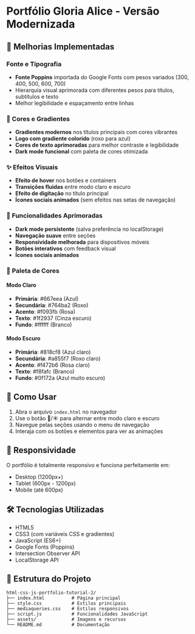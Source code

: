 # Portfólio Gloria Alice - Versão Modernizada

## 🎨 Melhorias Implementadas

### Fonte e Tipografia

- **Fonte Poppins** importada do Google Fonts com pesos variados (300, 400, 500, 600, 700)
- Hierarquia visual aprimorada com diferentes pesos para títulos, subtítulos e texto
- Melhor legibilidade e espaçamento entre linhas

### 🌈 Cores e Gradientes

- **Gradientes modernos** nos títulos principais com cores vibrantes
- **Logo com gradiente colorido** (roxo para azul)
- **Cores de texto aprimoradas** para melhor contraste e legibilidade
- **Dark mode funcional** com paleta de cores otimizada

### ✨ Efeitos Visuais

- **Efeito de hover** nos botões e containers
- **Transições fluidas** entre modo claro e escuro
- **Efeito de digitação** no título principal
- **Ícones sociais animados** (sem efeitos nas setas de navegação)

### 🎯 Funcionalidades Aprimoradas

- **Dark mode persistente** (salva preferência no localStorage)
- **Navegação suave** entre seções
- **Responsividade melhorada** para dispositivos móveis
- **Botões interativos** com feedback visual
- **Ícones sociais animados**

### 🎨 Paleta de Cores

#### Modo Claro

- **Primária**: #667eea (Azul)
- **Secundária**: #764ba2 (Roxo)
- **Acento**: #f093fb (Rosa)
- **Texto**: #1f2937 (Cinza escuro)
- **Fundo**: #ffffff (Branco)

#### Modo Escuro

- **Primária**: #818cf8 (Azul claro)
- **Secundária**: #a855f7 (Roxo claro)
- **Acento**: #f472b6 (Rosa claro)
- **Texto**: #f8fafc (Branco)
- **Fundo**: #0f172a (Azul muito escuro)

## 🚀 Como Usar

1. Abra o arquivo `index.html` no navegador
2. Use o botão 🌙/☀️ para alternar entre modo claro e escuro
3. Navegue pelas seções usando o menu de navegação
4. Interaja com os botões e elementos para ver as animações

## 📱 Responsividade

O portfólio é totalmente responsivo e funciona perfeitamente em:

- Desktop (1200px+)
- Tablet (600px - 1200px)
- Mobile (até 600px)

## 🛠️ Tecnologias Utilizadas

- HTML5
- CSS3 (com variáveis CSS e gradientes)
- JavaScript (ES6+)
- Google Fonts (Poppins)
- Intersection Observer API
- LocalStorage API

## 📝 Estrutura do Projeto

```
html-css-js-portfolio-tutorial-2/
├── index.html          # Página principal
├── style.css           # Estilos principais
├── mediaqueries.css    # Estilos responsivos
├── script.js           # Funcionalidades JavaScript
├── assets/             # Imagens e recursos
└── README.md           # Documentação
```
